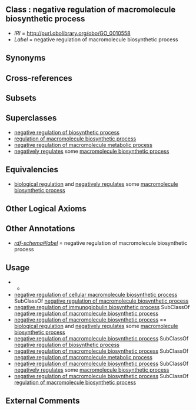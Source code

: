 
## Class : negative regulation of macromolecule biosynthetic process

 * *IRI* = http://purl.obolibrary.org/obo/GO_0010558
 * *Label* = negative regulation of macromolecule biosynthetic process

## Synonyms


## Cross-references


## Subsets


## Superclasses

 * [negative regulation of biosynthetic process](../../GO/90/GO_0009890.md)
 * [regulation of macromolecule biosynthetic process](../../GO/56/GO_0010556.md)
 * [negative regulation of macromolecule metabolic process](../../GO/05/GO_0010605.md)
 * [negatively regulates](../../RO/12/RO_0002212.md) some [macromolecule biosynthetic process](../../GO/59/GO_0009059.md)

## Equivalencies

 * [biological regulation](../../GO/07/GO_0065007.md) and [negatively regulates](../../RO/12/RO_0002212.md) some [macromolecule biosynthetic process](../../GO/59/GO_0009059.md)

## Other Logical Axioms


## Other Annotations

 * *[rdf-schema#label](../../el/rdf-schema#label.md)* = negative regulation of macromolecule biosynthetic process

## Usage

 * -
 * [negative regulation of cellular macromolecule biosynthetic process](../../GO/13/GO_2000113.md) SubClassOf [negative regulation of macromolecule biosynthetic process](../../GO/58/GO_0010558.md)
 * [negative regulation of immunoglobulin biosynthetic process](../../GO/41/GO_0002641.md) SubClassOf [negative regulation of macromolecule biosynthetic process](../../GO/58/GO_0010558.md)
 * [negative regulation of macromolecule biosynthetic process](../../GO/58/GO_0010558.md) == [biological regulation](../../GO/07/GO_0065007.md) and [negatively regulates](../../RO/12/RO_0002212.md) some [macromolecule biosynthetic process](../../GO/59/GO_0009059.md)
 * [negative regulation of macromolecule biosynthetic process](../../GO/58/GO_0010558.md) SubClassOf [negative regulation of biosynthetic process](../../GO/90/GO_0009890.md)
 * [negative regulation of macromolecule biosynthetic process](../../GO/58/GO_0010558.md) SubClassOf [negative regulation of macromolecule metabolic process](../../GO/05/GO_0010605.md)
 * [negative regulation of macromolecule biosynthetic process](../../GO/58/GO_0010558.md) SubClassOf [negatively regulates](../../RO/12/RO_0002212.md) some [macromolecule biosynthetic process](../../GO/59/GO_0009059.md)
 * [negative regulation of macromolecule biosynthetic process](../../GO/58/GO_0010558.md) SubClassOf [regulation of macromolecule biosynthetic process](../../GO/56/GO_0010556.md)

## External Comments

